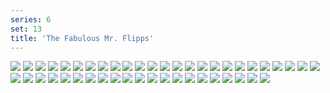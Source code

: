 ```yaml
---
series: 6
set: 13
title: 'The Fabulous Mr. Flipps'
---
```


![](../../../../assets/great/part-13/great346.jpg)
![](../../../../assets/great/part-13/great347.jpg)
![](../../../../assets/great/part-13/great348.jpg)
![](../../../../assets/great/part-13/great349.jpg)
![](../../../../assets/great/part-13/great350.jpg)
![](../../../../assets/great/part-13/great351.jpg)
![](../../../../assets/great/part-13/great352.jpg)
![](../../../../assets/great/part-13/great353.jpg)
![](../../../../assets/great/part-13/great354.jpg)
![](../../../../assets/great/part-13/great355.jpg)
![](../../../../assets/great/part-13/great356.jpg)
![](../../../../assets/great/part-13/great357.jpg)
![](../../../../assets/great/part-13/great358.jpg)
![](../../../../assets/great/part-13/great359.jpg)
![](../../../../assets/great/part-13/great360.jpg)
![](../../../../assets/great/part-13/great361.jpg)
![](../../../../assets/great/part-13/great362.jpg)
![](../../../../assets/great/part-13/great363.jpg)
![](../../../../assets/great/part-13/great364.jpg)
![](../../../../assets/great/part-13/great365.jpg)
![](../../../../assets/great/part-13/great366.jpg)
![](../../../../assets/great/part-13/great367.jpg)
![](../../../../assets/great/part-13/great368.jpg)
![](../../../../assets/great/part-13/great369.jpg)
![](../../../../assets/great/part-13/great370.jpg)
![](../../../../assets/great/part-13/great371.jpg)
![](../../../../assets/great/part-13/great372.jpg)
![](../../../../assets/great/part-13/great373.jpg)
![](../../../../assets/great/part-13/great374.jpg)
![](../../../../assets/great/part-13/great375.jpg)
![](../../../../assets/great/part-13/great376.jpg)
![](../../../../assets/great/part-13/great377.jpg)
![](../../../../assets/great/part-13/great378.jpg)
![](../../../../assets/great/part-13/great379.jpg)
![](../../../../assets/great/part-13/great380.jpg)
![](../../../../assets/great/part-13/great381.jpg)
![](../../../../assets/great/part-13/great382.jpg)
![](../../../../assets/great/part-13/great383.jpg)
![](../../../../assets/great/part-13/great384.jpg)
![](../../../../assets/great/part-13/great385.jpg)
![](../../../../assets/great/part-13/great386.jpg)
![](../../../../assets/great/part-13/great387.jpg)
![](../../../../assets/great/part-13/great388.jpg)
![](../../../../assets/great/part-13/great389.jpg)
![](../../../../assets/great/part-13/great390.jpg)
![](../../../../assets/great/part-13/great391.jpg)